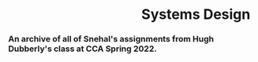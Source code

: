 <div class="header">
        <h1 style="text-align: right;">Systems Design &nbsp; </h1>
        <h3> An archive of all of Snehal's assignments from Hugh Dubberly's class at CCA Spring 2022.
<html lang="en"><head> </h3>
</div>


